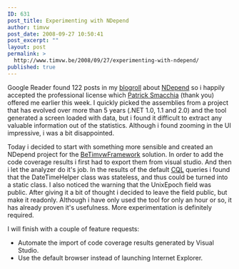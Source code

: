 ```yaml
---
ID: 631
post_title: Experimenting with NDepend
author: timvw
post_date: 2008-09-27 10:50:41
post_excerpt: ""
layout: post
permalink: >
  http://www.timvw.be/2008/09/27/experimenting-with-ndepend/
published: true
---
```

<p>Google Reader found 122 posts in my <a href="http://www.timvw.be/wp-links-opml.php">blogroll</a> about <a href="http://www.ndepend.com">NDepend</a> so i happily accepted the professional license which <a href="http://codebetter.com/blogs/patricksmacchia/">Patrick Smacchia</a> (thank you) offered me earlier this week. I quickly picked the assemblies from a project that has evolved over more than 5 years (.NET 1.0, 1.1 and 2.0) and the tool generated a screen loaded with data, but i found it difficult to extract any valuable information out of the statistics. Although i found zooming in the UI impressive, i was a bit disappointed.</p>

<p>Today i decided to start with something more sensible and created an NDepend project for the <a href="http://www.codeplex.com/BeTimvwFramework">BeTimvwFramework</a> solution. In order to add the code coverage results i first had to export them from visual studio. And then i let the analyzer do it's job. In the results of the default <a href="http://www.ndepend.com/CQL.htm">CQL</a> queries i found that the DateTimeHelper class was stateless, and thus could be turned into a static class. I also noticed the warning that the UnixEpoch field was public. After giving it a bit of thought i decided to leave the field public, but make it readonly. Although i have only used the tool for only an hour or so, it has already proven it's usefulness. More experimentation is definitely required.</p>

<p>I will finish with a couple of feature requests:</p>
<ul>
<li>Automate the import of code coverage results generated by Visual Studio.</li>
<li>Use the default browser instead of launching Internet Explorer.</li>
</ul>